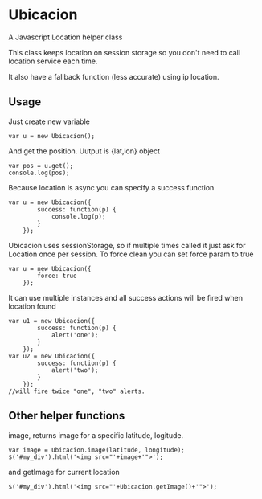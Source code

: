 # Ubicacion

A Javascript Location helper class

This class keeps location on session storage so you don't need to call location service each time.

It also have a fallback function (less accurate) using ip location.

## Usage

Just create new variable

	var u = new Ubicacion();

And get the position. Uutput is {lat,lon} object

	var pos = u.get();
	console.log(pos);
 
Because location is async you can specify a success function

	var u = new Ubicacion({
			success: function(p) {
	        	console.log(p);
	        }
		});

Ubicacion uses sessionStorage, so if multiple times called it just ask for Location once per session. To force clean you can set force param to true
	
	var u = new Ubicacion({
			force: true
		});

It can use multiple instances and all success actions will be fired when location found

	var u1 = new Ubicacion({
			success: function(p) {
	        	alert('one');
	        }
		});
	var u2 = new Ubicacion({
			success: function(p) {
	        	alert('two');
	        }
		});
	//will fire twice "one", "two" alerts.

## Other helper functions

image, returns image for a specific latitude, logitude.

	var image = Ubicacion.image(latitude, longitude);
	$('#my_div').html('<img src="'+image+'">');

and getImage for current location
	
	$('#my_div').html('<img src="'+Ubicacion.getImage()+'">');
